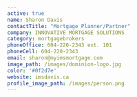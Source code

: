 ```yaml
---
active: true
name: Sharon Davis
contactTitle: "Mortgage Planner/Partner"
company: INNOVATIVE MORTGAGE SOLUTIONS
category: mortgagebrokers
phoneOffice: 604-220-2343 ext. 101
phoneCell: 604-220-2343
email: sharon@myimsmortgage.com
image_path: /images/dominion-logo.jpg
color: '#0f2d7e'
website: imsdavis.ca
profile_image_path: /images/person.png
---
```

